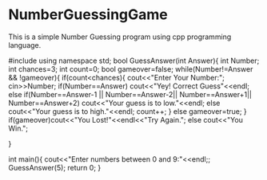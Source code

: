 # NumberGuessingGame
This is a simple Number Guessing program using cpp programming language.

#include<iostream>
using namespace std;
bool GuessAnswer(int Answer){
 int Number;
 int chances=3;
 int count=0;
 bool gameover=false;
 while(Number!=Answer && !gameover){
    if(count<chances){
    cout<<"Enter Your Number:";
    cin>>Number;
    if(Number==Answer) cout<<"Yey! Correct Guess"<<endl;
    else if(Number==Answer-1 || Number==Answer-2|| Number==Answer+1|| Number==Answer+2)
    cout<<"Your guess is to low."<<endl;
    else
    cout<<"Your guess is to high."<<endl;
    count++;
    }
    else gameover=true;
  }
  if(gameover)cout<<"You Lost!"<<endl<<"Try Again.";
  else cout<<"You Win.";
 
}

int main(){
cout<<"Enter numbers between 0 and 9:"<<endl;;
GuessAnswer(5);
return 0;
}
